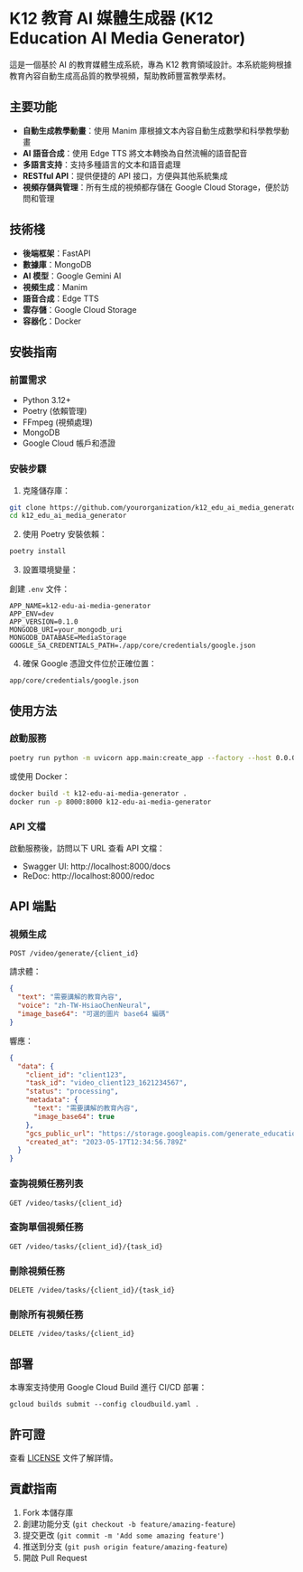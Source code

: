 # K12 教育 AI 媒體生成器 (K12 Education AI Media Generator)

這是一個基於 AI 的教育媒體生成系統，專為 K12 教育領域設計。本系統能夠根據教育內容自動生成高品質的教學視頻，幫助教師豐富教學素材。

## 主要功能

- **自動生成教學動畫**：使用 Manim 庫根據文本內容自動生成數學和科學教學動畫
- **AI 語音合成**：使用 Edge TTS 將文本轉換為自然流暢的語音配音
- **多語言支持**：支持多種語言的文本和語音處理
- **RESTful API**：提供便捷的 API 接口，方便與其他系統集成
- **視頻存儲與管理**：所有生成的視頻都存儲在 Google Cloud Storage，便於訪問和管理

## 技術棧

- **後端框架**：FastAPI
- **數據庫**：MongoDB
- **AI 模型**：Google Gemini AI
- **視頻生成**：Manim
- **語音合成**：Edge TTS
- **雲存儲**：Google Cloud Storage
- **容器化**：Docker

## 安裝指南

### 前置需求

- Python 3.12+
- Poetry (依賴管理)
- FFmpeg (視頻處理)
- MongoDB
- Google Cloud 帳戶和憑證

### 安裝步驟

1. 克隆儲存庫：

```bash
git clone https://github.com/yourorganization/k12_edu_ai_media_generator.git
cd k12_edu_ai_media_generator
```

2. 使用 Poetry 安裝依賴：

```bash
poetry install
```

3. 設置環境變量：

創建 `.env` 文件：

```
APP_NAME=k12-edu-ai-media-generator
APP_ENV=dev
APP_VERSION=0.1.0
MONGODB_URI=your_mongodb_uri
MONGODB_DATABASE=MediaStorage
GOOGLE_SA_CREDENTIALS_PATH=./app/core/credentials/google.json
```

4. 確保 Google 憑證文件位於正確位置：

```
app/core/credentials/google.json
```

## 使用方法

### 啟動服務

```bash
poetry run python -m uvicorn app.main:create_app --factory --host 0.0.0.0 --port 8000
```

或使用 Docker：

```bash
docker build -t k12-edu-ai-media-generator .
docker run -p 8000:8000 k12-edu-ai-media-generator
```

### API 文檔

啟動服務後，訪問以下 URL 查看 API 文檔：

- Swagger UI: http://localhost:8000/docs
- ReDoc: http://localhost:8000/redoc

## API 端點

### 視頻生成

```
POST /video/generate/{client_id}
```

請求體：

```json
{
  "text": "需要講解的教育內容",
  "voice": "zh-TW-HsiaoChenNeural",
  "image_base64": "可選的圖片 base64 編碼"
}
```

響應：

```json
{
  "data": {
    "client_id": "client123",
    "task_id": "video_client123_1621234567",
    "status": "processing",
    "metadata": {
      "text": "需要講解的教育內容",
      "image_base64": true
    },
    "gcs_public_url": "https://storage.googleapis.com/generate_educational_video/mentor/client123/video_client123_1621234567.mp4",
    "created_at": "2023-05-17T12:34:56.789Z"
  }
}
```

### 查詢視頻任務列表

```
GET /video/tasks/{client_id}
```

### 查詢單個視頻任務

```
GET /video/tasks/{client_id}/{task_id}
```

### 刪除視頻任務

```
DELETE /video/tasks/{client_id}/{task_id}
```

### 刪除所有視頻任務

```
DELETE /video/tasks/{client_id}
```

## 部署

本專案支持使用 Google Cloud Build 進行 CI/CD 部署：

```
gcloud builds submit --config cloudbuild.yaml .
```

## 許可證

查看 [LICENSE](LICENSE) 文件了解詳情。

## 貢獻指南

1. Fork 本儲存庫
2. 創建功能分支 (`git checkout -b feature/amazing-feature`)
3. 提交更改 (`git commit -m 'Add some amazing feature'`)
4. 推送到分支 (`git push origin feature/amazing-feature`)
5. 開啟 Pull Request